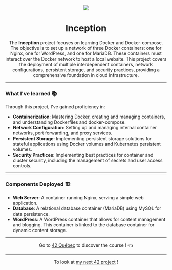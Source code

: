 <p align="center">
  <img src="https://github.com/LaOuede/42-project-badges/blob/main/badges/inceptione.png" />
</p>

<h1 align=center>Inception</h1>

<div align=center>

The <b>Inception</b> project focuses on learning Docker and Docker-compose. The objective is to set up a network of three Docker containers: one for Nginx, one for WordPress, and one for MariaDB. These containers must interact over the Docker network to host a local website. This project covers the deployment of multiple interdependent containers, network configurations, persistent storage, and security practices, providing a comprehensive foundation in cloud infrastructure.

</div>

---

<h3 align="left">What I've learned 📚</h3>

Through this project, I've gained proficiency in:
- <b>Containerization</b>: Mastering Docker, creating and managing containers, and understanding Dockerfiles and docker-compose.
- <b>Network Configuration</b>: Setting up and managing internal container networks, port forwarding, and proxy services.
- <b>Persistent Storage</b>: Implementing persistent storage solutions for stateful applications using Docker volumes and Kubernetes persistent volumes.
- <b>Security Practices</b>: Implementing best practices for container and cluster security, including the management of secrets and user access controls.

---

<h3 align="left">Components Deployed 🏗</h3>

- <b>Web Server</b>: A container running Nginx, serving a simple web application.
- <b>Database</b>: A relational database container (MariaDB) using MySQL for data persistence.
- <b>WordPress</b>: A WordPress container that allows for content management and blogging. This container is linked to the database container for dynamic content storage.

---

<div align="center">

Go to [42 Québec](https://42quebec.com/) to discover the course ! 👈
</div>

---

<div align="center">

To look at [my next 42 project](https://github.com/LaOuede/42-ft_transcendence) !
</div>
